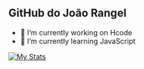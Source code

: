 ## GitHub do João Rangel

- 🔭 I’m currently working on Hcode
- 🌱 I’m currently learning JavaScript

[![My Stats](https://github-readme-stats.vercel.app/api/?username=joaohcrangel&show_icons=true&include_all_commits=true&count_private=true&)](https://github.com/joaohcrangel)



